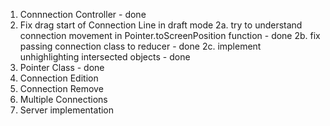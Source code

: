 1. Connnection Controller - done
2. Fix drag start of Connection Line in draft mode
   2a. try to understand connection movement in Pointer.toScreenPosition function - done
   2b. fix passing connection class to reducer - done
   2c. implement unhighlighting intersected objects - done
3. Pointer Class - done
4. Connection Edition
5. Connection Remove
6. Multiple Connections
7. Server implementation
